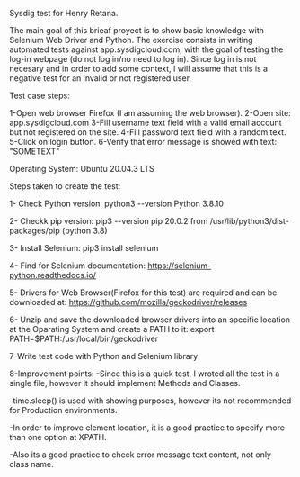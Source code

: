 Sysdig test for Henry Retana.

The main goal of this brieaf proyect is to show basic knowledge with Selenium Web Driver and Python. The exercise consists in writing automated tests against app.sysdigcloud.com, with the goal of testing the log-in webpage (do not log in/no need to log in). Since log in is not necesary and in order to add some context, I will assume that this is a negative test for an invalid or not registered user.

Test case steps:

1-Open web browser Firefox (I am assuming the web browser).
2-Open site: app.sysdigcloud.com
3-Fill username text field with a valid email account but not registered on the site.
4-Fill password text field with a random text.
5-Click on login button.
6-Verify that error message is showed with text: "SOMETEXT"

Operating System: Ubuntu 20.04.3 LTS

Steps taken to create the test:

1- Check Python version: 
python3 --version 
Python 3.8.10

2- Checkk pip version:
pip3 --version
pip 20.0.2 from /usr/lib/python3/dist-packages/pip (python 3.8)

3- Install Selenium:
pip3 install selenium

4- Find for Selenium documentation: https://selenium-python.readthedocs.io/

5- Drivers for Web Browser(Firefox for this test) are required and can be downloaded at: https://github.com/mozilla/geckodriver/releases

6- Unzip and save the downloaded browser drivers into an specific location at the Oparating System and create a PATH to it:
export PATH=$PATH:/usr/local/bin/geckodriver

7-Write test code with Python and Selenium library

8-Improvement points:
  -Since this is a quick test, I wroted all the test in a single file, however it should implement Methods and Classes.
  
  -time.sleep() is used with showing purposes, however its not recommended for Production environments.
  
  -In order to improve element location, it is a good practice to specify more than one option at XPATH.
  
  -Also its a good practice to check error message text content, not only class name.


